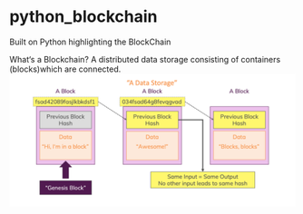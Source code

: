 # python_blockchain

Built on Python highlighting the BlockChain

What‘s a Blockchain? A distributed data storage consisting of containers (blocks)which are connected. 
![Image of Blockchain-about](https://github.com/miadugas/python_blockchain/blob/master/BC_1.png)